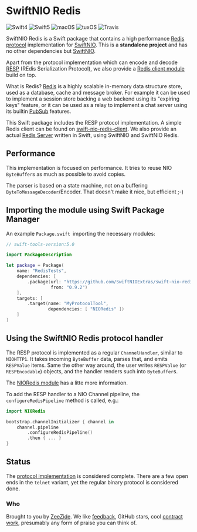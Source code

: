 # SwiftNIO Redis

![Swift4](https://img.shields.io/badge/swift-4-blue.svg)
![Swift5](https://img.shields.io/badge/swift-5-blue.svg)
![macOS](https://img.shields.io/badge/os-macOS-green.svg?style=flat)
![tuxOS](https://img.shields.io/badge/os-tuxOS-green.svg?style=flat)
![Travis](https://travis-ci.org/SwiftNIOExtras/swift-nio-redis.svg?branch=develop)

SwiftNIO Redis is a Swift package that contains a high performance 
[Redis protocol](https://redis.io/topics/protocol)
implementation for
[SwiftNIO](https://github.com/apple/swift-nio).
This is a **standalone project** and has no other dependencies but
[SwiftNIO](https://github.com/apple/swift-nio).

Apart from the protocol implementation which can encode and decode
[RESP](https://redis.io/topics/protocol) (REdis Serialization Protocol),
we also provide a [Redis client module](Sources/Redis/README.md)
build on top.

What is Redis?
[Redis](https://redis.io/) is a highly scalable in-memory data structure store,
used as a database, cache and message broker.
For example it can be used to implement a session store backing a web backend
using its "expiring keys" feature,
or it can be used as a relay to implement a chat server using its builtin
[PubSub](https://redis.io/topics/pubsub)
features.

This Swift package includes the RESP protocol implementation.
A simple Redis client can be found on
[swift-nio-redis-client](https://github.com/NozeIO/swift-nio-redis-client).
We also provide an actual [Redis Server](https://github.com/NozeIO/redi-s)
written in Swift, using SwiftNIO and SwiftNIO Redis.


## Performance

This implementation is focused on performance.
It tries to reuse NIO `ByteBuffer`s as much as possible to avoid copies.

The parser is based on a state machine, not on a buffering
`ByteToMessageDecoder`/Encoder.
That doesn't make it nice, but efficient ;-)

## Importing the module using Swift Package Manager

An example `Package.swift `importing the necessary modules:

```swift
// swift-tools-version:5.0

import PackageDescription

let package = Package(
    name: "RedisTests",
    dependencies: [
        .package(url: "https://github.com/SwiftNIOExtras/swift-nio-redis.git", 
                 from: "0.9.2")
    ],
    targets: [
        .target(name: "MyProtocolTool",
                dependencies: [ "NIORedis" ])
    ]
)
```


## Using the SwiftNIO Redis protocol handler

The RESP protocol is implemented as a regular
`ChannelHandler`, similar to `NIOHTTP1`.
It takes incoming `ByteBuffer` data, parses that, and emits `RESPValue`
items.
Same the other way around, the user writes `RESPValue` (or `RESPEncodable`)
objects, and the handler renders such into `ByteBuffer`s.

The [NIORedis module](Sources/NIORedis/README.md) has a litte more
information.

To add the RESP handler to a NIO Channel pipeline, the `configureRedisPipeline`
method is called, e.g.:

```swift
import NIORedis

bootstrap.channelInitializer { channel in
    channel.pipeline
        .configureRedisPipeline()
        .then { ... }
}
```


## Status

The
[protocol implementation](Sources/NIORedis/)
is considered complete. There are a few open ends
in the `telnet` variant, yet the regular binary protocol is considered done.


### Who

Brought to you by
[ZeeZide](http://zeezide.de).
We like
[feedback](https://twitter.com/ar_institute),
GitHub stars,
cool [contract work](http://zeezide.com/en/services/services.html),
presumably any form of praise you can think of.
